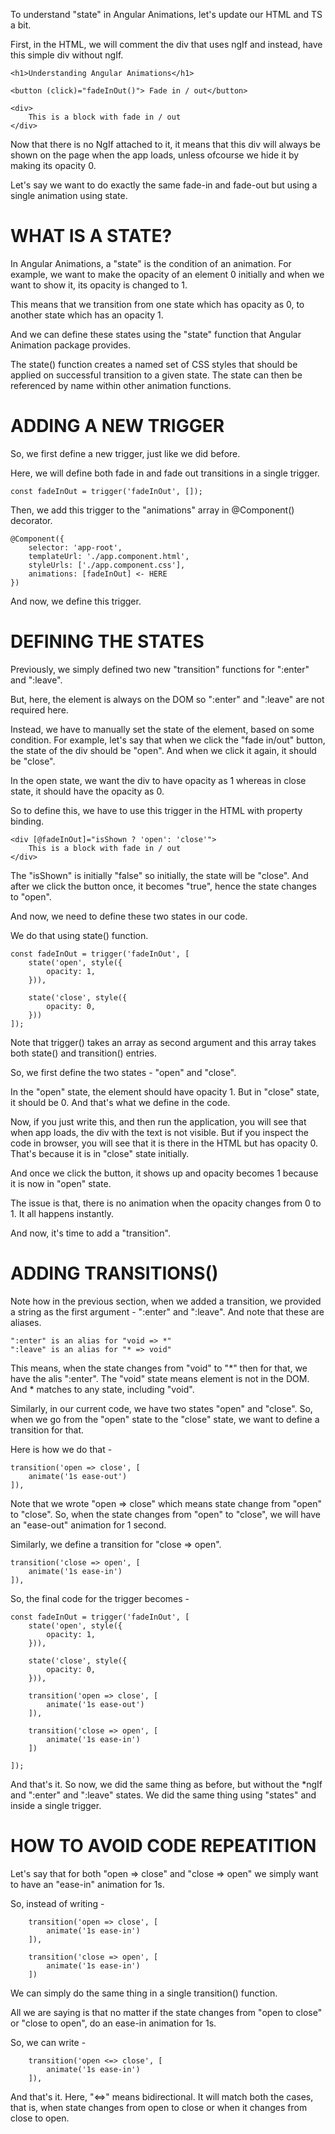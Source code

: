 To understand "state" in Angular Animations, let's update our HTML and TS a bit.

First, in the HTML, we will comment the div that uses ngIf and instead, have this simple div without ngIf.

    <h1>Understanding Angular Animations</h1>

    <button (click)="fadeInOut()"> Fade in / out</button>

    <div>
        This is a block with fade in / out
    </div>

Now that there is no NgIf attached to it, it means that this div will always be shown on the page when the app loads, unless ofcourse we hide it by making its opacity 0.

Let's say we want to do exactly the same fade-in and fade-out but using a single animation using state.

# WHAT IS A STATE?

In Angular Animations, a "state" is the condition of an animation. For example, we want to make the opacity of an element 0 initially and when we want to show it, its opacity is changed to 1.

This means that we transition from one state which has opacity as 0, to another state which has an opacity 1.

And we can define these states using the "state" function that Angular Animation package provides.

The state() function creates a named set of CSS styles that should be applied on successful transition to a given state. The state can then be referenced by name within other animation functions.

# ADDING A NEW TRIGGER

So, we first define a new trigger, just like we did before.

Here, we will define both fade in and fade out transitions in a single trigger.

    const fadeInOut = trigger('fadeInOut', []);

Then, we add this trigger to the "animations" array in @Component() decorator.

    @Component({
        selector: 'app-root',
        templateUrl: './app.component.html',
        styleUrls: ['./app.component.css'],
        animations: [fadeInOut] <- HERE
    })

And now, we define this trigger.

# DEFINING THE STATES

Previously, we simply defined two new "transition" functions for ":enter" and ":leave".

But, here, the element is always on the DOM so ":enter" and ":leave" are not required here.

Instead, we have to manually set the state of the element, based on some condition. For example, let's say that when we click the "fade in/out" button, the state of the div should be "open". And when we click it again, it should be "close".

In the open state, we want the div to have opacity as 1 whereas in close state, it should have the opacity as 0.

So to define this, we have to use this trigger in the HTML with property binding.

    <div [@fadeInOut]="isShown ? 'open': 'close'">
        This is a block with fade in / out
    </div>

The "isShown" is initially "false" so initially, the state will be "close". And after we click the button once, it becomes "true", hence the state changes to "open".

And now, we need to define these two states in our code.

We do that using state() function.

    const fadeInOut = trigger('fadeInOut', [
        state('open', style({
            opacity: 1,
        })),

        state('close', style({
            opacity: 0,
        }))
    ]);

Note that trigger() takes an array as second argument and this array takes both state() and transition() entries.

So, we first define the two states - "open" and "close".

In the "open" state, the element should have opacity 1. But in "close" state, it should be 0. And that's what we define in the code.

Now, if you just write this, and then run the application, you will see that when app loads, the div with the text is not visible. But if you inspect the code in browser, you will see that it is there in the HTML but has opacity 0. That's because it is in "close" state initially.

And once we click the button, it shows up and opacity becomes 1 because it is now in "open" state.

The issue is that, there is no animation when the opacity changes from 0 to 1. It all happens instantly.

And now, it's time to add a "transition".

# ADDING TRANSITIONS()

Note how in the previous section, when we added a transition, we provided a string as the first argument - ":enter" and ":leave". And note that these are aliases. 

    ":enter" is an alias for "void => *"
    ":leave" is an alias for "* => void"

This means, when the state changes from "void" to "*" then for that, we have the alis ":enter". The "void" state means element is not in the DOM. And * matches to any state, including "void".

Similarly, in our current code, we have two states "open" and "close". So, when we go from the "open" state to the "close" state, we want to define a transition for that.

Here is how we do that - 

    transition('open => close', [
        animate('1s ease-out')
    ]),

Note that we wrote "open => close" which means state change from "open" to "close". So, when the state changes from "open" to "close", we will have an "ease-out" animation for 1 second.

Similarly, we define a transition for "close => open".

    transition('close => open', [
        animate('1s ease-in')
    ]),

So, the final code for the trigger becomes -

    const fadeInOut = trigger('fadeInOut', [
        state('open', style({
            opacity: 1,
        })),

        state('close', style({
            opacity: 0,
        })),

        transition('open => close', [
            animate('1s ease-out')
        ]),

        transition('close => open', [
            animate('1s ease-in')
        ])

    ]);

And that's it. So now, we did the same thing as before, but without the *ngIf and ":enter" and ":leave" states. We did the same thing using "states" and inside a single trigger.

# HOW TO AVOID CODE REPEATITION

Let's say that for both "open => close" and "close => open" we simply want to have an "ease-in" animation for 1s.

So, instead of writing - 

        transition('open => close', [
            animate('1s ease-in')
        ]),

        transition('close => open', [
            animate('1s ease-in')
        ])

We can simply do the same thing in a single transition() function.

All we are saying is that no matter if the state changes from "open to close" or "close to open", do an ease-in animation for 1s.

So, we can write - 

        transition('open <=> close', [
            animate('1s ease-in')
        ]),

And that's it. Here, "<=>" means bidirectional. It will match both the cases, that is, when state changes from open to close or when it changes from close to open.
